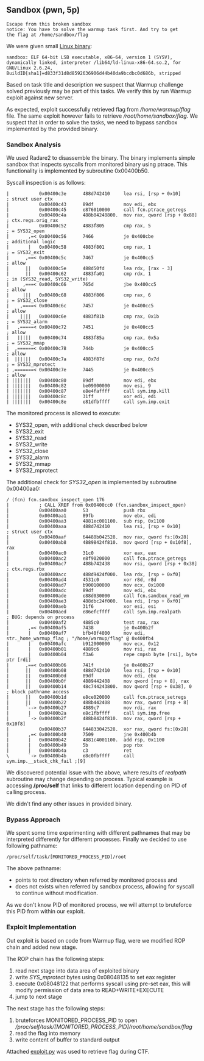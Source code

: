 ## Sandbox (pwn, 5p)
	
	Escape from this broken sandbox
	notice: You have to solve the warmup task first. And try to get
	the flag at /home/sandbox/flag
	
We were given small [Linux binary](sandbox):
```
sandbox: ELF 64-bit LSB executable, x86-64, version 1 (SYSV), dynamically linked, interpreter /lib64/ld-linux-x86-64.so.2, for GNU/Linux 2.6.24, BuildID[sha1]=d833f31d8d8592636906d44b40da9bcdbc0d686b, stripped
```

Based on task title and description we suspect that Warmup challenge solved previously may be part of this tasks.
We verify this by run Warmup exploit against new server.

As expected, exploit successfully retrieved flag from */home/warmup/flag* file.
The same exploit however fails to retrieve */root/home/sandbox/flag*.
We suspect that in order to solve the tasks, we need to bypass sandbox implemented by the provided binary.

### Sandbox Analysis

We used Radare2 to disassemble the binary.
The binary implements simple sandbox that inspects syscalls from monitored binary using ptrace.
This functionality is implemented by subroutine 0x00400b50.

Syscall inspection is as follows:
```
|           0x00400c3e      488d742410     lea rsi, [rsp + 0x10]       ; struct user ctx
|           0x00400c43      89df           mov edi, ebx
|           0x00400c45      e876010000     call fcn.ptrace_getregs
|           0x00400c4a      488b84248800.  mov rax, qword [rsp + 0x88] ; ctx.regs.orig_rax
|           0x00400c52      4883f805       cmp rax, 5                  ; = SYS32_open
|       ,=< 0x00400c56      7466           je 0x400cbe                 ; additional logic
|       |   0x00400c58      4883f801       cmp rax, 1                  ; = SYS32_exit
|      ,==< 0x00400c5c      7467           je 0x400cc5                 ; allow
|      ||   0x00400c5e      488d50fd       lea rdx, [rax - 3]
|      ||   0x00400c62      4883fa01       cmp rdx, 1                  ; in (SYS32_read, SYS32_write)
|     ,===< 0x00400c66      765d           jbe 0x400cc5                ; allow
|     |||   0x00400c68      4883f806       cmp rax, 6                  ; = SYS32_close
|    ,====< 0x00400c6c      7457           je 0x400cc5                 ; allow
|    ||||   0x00400c6e      4883f81b       cmp rax, 0x1b               ; = SYS32_alarm
|   ,=====< 0x00400c72      7451           je 0x400cc5                 ; allow
|   |||||   0x00400c74      4883f85a       cmp rax, 0x5a               ; = SYS32_mmap
|  ,======< 0x00400c78      744b           je 0x400cc5                 ; allow
|  ||||||   0x00400c7a      4883f87d       cmp rax, 0x7d               ; = SYS32_mprotect
| ,=======< 0x00400c7e      7445           je 0x400cc5                 ; allow
| |||||||   0x00400c80      89df           mov edi, ebx
| |||||||   0x00400c82      be09000000     mov esi, 9
| |||||||   0x00400c87      e8e4faffff     call sym.imp.kill
| |||||||   0x00400c8c      31ff           xor edi, edi
| |||||||   0x00400c8e      e81dfbffff     call sym.imp.exit
```

The monitored process is allowed to execute:

* SYS32_open, with additional check described below
* SYS32_exit
* SYS32_read
* SYS32_write
* SYS32_close
* SYS32_alarm
* SYS32_mmap
* SYS32_mprotect

The additional check for *SYS32_open* is implemented by subroutine 0x00400aa0:
```
/ (fcn) fcn.sandbox_inspect_open 176
|           ; CALL XREF from 0x00400cc0 (fcn.sandbox_inspect_open)
|           0x00400aa0      53             push rbx
|           0x00400aa1      89fb           mov ebx, edi
|           0x00400aa3      4881ec001100.  sub rsp, 0x1100
|           0x00400aaa      488d742410     lea rsi, [rsp + 0x10]       ; struct user ctx
|           0x00400aaf      64488b042528.  mov rax, qword fs:[0x28]
|           0x00400ab8      48898424f810.  mov qword [rsp + 0x10f8], rax
|           0x00400ac0      31c0           xor eax, eax
|           0x00400ac2      e8f9020000     call fcn.ptrace_getregs
|           0x00400ac7      488b742438     mov rsi, qword [rsp + 0x38] ; ctx.regs.rbx
|           0x00400acc      488d9424f000.  lea rdx, [rsp + 0xf0]
|           0x00400ad4      4531c0         xor r8d, r8d
|           0x00400ad7      b900100000     mov ecx, 0x1000
|           0x00400adc      89df           mov edi, ebx
|           0x00400ade      e88d030000     call fcn.sandbox_read_vm
|           0x00400ae3      488dbc24f000.  lea rdi, [rsp + 0xf0]
|           0x00400aeb      31f6           xor esi, esi
|           0x00400aed      e86efcffff     call sym.imp.realpath       ; BUG: depends on process
|           0x00400af2      4885c0         test rax, rax
|       ,=< 0x00400af5      7438           je 0x400b2f
|       |   0x00400af7      bfb40f4000     mov edi, str._home_warmup_flag ; "/home/warmup/flag" @ 0x400fb4
|       |   0x00400afc      b912000000     mov ecx, 0x12
|       |   0x00400b01      4889c6         mov rsi, rax
|       |   0x00400b04      f3a6           repe cmpsb byte [rsi], byte ptr [rdi]
|      ,==< 0x00400b06      741f           je 0x400b27
|      ||   0x00400b08      488d742410     lea rsi, [rsp + 0x10]
|      ||   0x00400b0d      89df           mov edi, ebx
|      ||   0x00400b0f      4889442408     mov qword [rsp + 8], rax
|      ||   0x00400b14      48c744243800.  mov qword [rsp + 0x38], 0   ; block pathname access
|      ||   0x00400b1d      e8ce020000     call fcn.ptrace_setregs
|      ||   0x00400b22      488b442408     mov rax, qword [rsp + 8]
|      `--> 0x00400b27      4889c7         mov rdi, rax
|       |   0x00400b2a      e8c1fbffff     call sym.imp.free
|       `-> 0x00400b2f      488b8424f810.  mov rax, qword [rsp + 0x10f8]
|           0x00400b37      644833042528.  xor rax, qword fs:[0x28]
|       ,=< 0x00400b40      7509           jne 0x400b4b
|       |   0x00400b42      4881c4001100.  add rsp, 0x1100
|       |   0x00400b49      5b             pop rbx
|       |   0x00400b4a      c3             ret
\       `-> 0x00400b4b      e8c0fbffff     call sym.imp.__stack_chk_fail ;[9]
```

We discovered potential issue with the above, where results of *realpath* subroutine may change depending on process.
Typical example is accessing **/proc/self** that links to different location depending on PID of calling process.

We didn't find any other issues in provided binary.

### Bypass Approach

We spent some time experimenting with different pathnames that may be interpreted differently for different processes.
Finally we decided to use following pathname:
```
/proc/self/task/[MONITORED_PROCESS_PID]/root
```

The above pathname:

* points to root directory when referred by monitored process and
* does not exists when referred by sandbox process, allowing for syscall to continue without modification.

As we don't know PID of monitored process, we will attempt to bruteforce this PID from within our exploit.

### Exploit Implementation

Out exploit is based on code from Warmup flag, were we modified ROP chain and added new stage.

The ROP chain has the following steps:

1. read next stage into data area of exploited binary
2. write *SYS_mprotect* bytes using 0x08048135 to set eax register
3. execute 0x08048122 that performs syscall using pre-set eax, this will modify permission of data area to READ+WRITE+EXECUTE
4. jump to next stage

The next stage has the following steps:

1. bruteforces MONITORED_PROCESS_PID to open */proc/self/task/[MONITORED_PROCESS_PID]/root/home/sandbox/flag*
2. read the flag into memory
3. write content of buffer to standard output

Attached [exploit.py](exploit.py) was used to retrieve flag during CTF.
